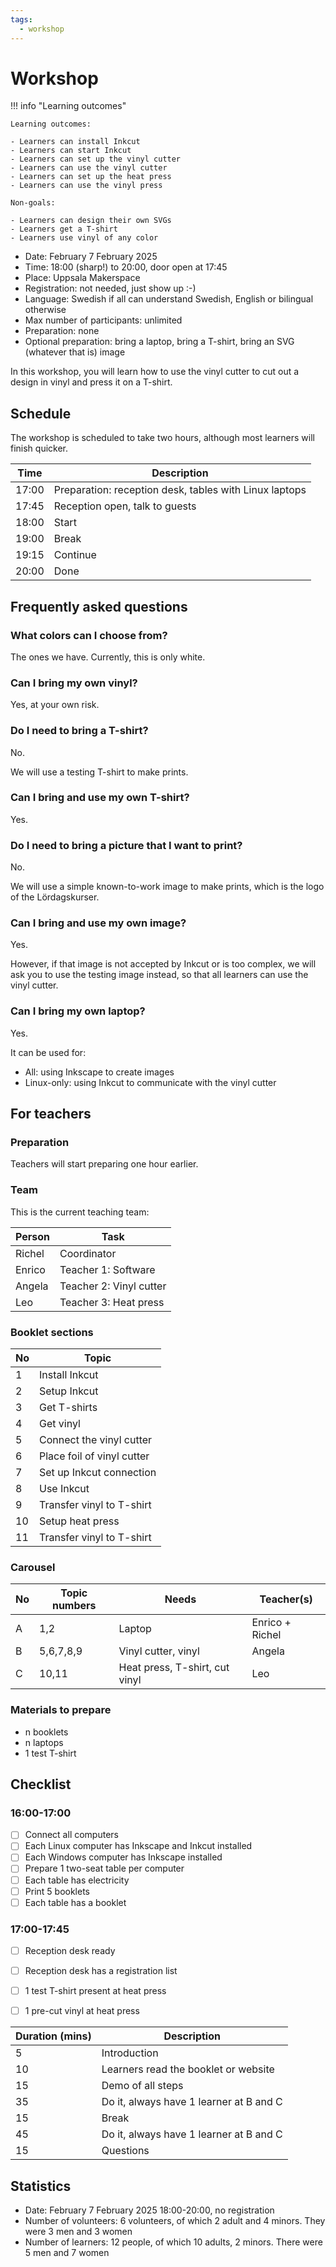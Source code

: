```yaml
---
tags:
  - workshop
---
```


# Workshop

!!! info "Learning outcomes"

    Learning outcomes:

    - Learners can install Inkcut
    - Learners can start Inkcut
    - Learners can set up the vinyl cutter
    - Learners can use the vinyl cutter
    - Learners can set up the heat press
    - Learners can use the vinyl press

    Non-goals:

    - Learners can design their own SVGs
    - Learners get a T-shirt
    - Learners use vinyl of any color

- Date: February 7 February 2025
- Time: 18:00 (sharp!) to 20:00, door open at 17:45
- Place: Uppsala Makerspace
- Registration: not needed, just show up :-)
- Language: Swedish if all can understand Swedish,
  English or bilingual otherwise
- Max number of participants: unlimited
- Preparation: none
- Optional preparation: bring a laptop, bring a T-shirt,
  bring an SVG (whatever that is) image

In this workshop, you will learn how to use the vinyl cutter
to cut out a design in vinyl and press it on a T-shirt.

## Schedule

The workshop is scheduled to take two hours, although
most learners will finish quicker.

Time |Description
-----|-----------
17:00|Preparation: reception desk, tables with Linux laptops
17:45|Reception open, talk to guests
18:00|Start
19:00|Break
19:15|Continue
20:00|Done

## Frequently asked questions

### What colors can I choose from?

The ones we have. Currently, this is only white.

### Can I bring my own vinyl?

Yes, at your own risk.

### Do I need to bring a T-shirt?

No.

We will use a testing T-shirt to make prints.

### Can I bring and use my own T-shirt?

Yes.

### Do I need to bring a picture that I want to print?

No.

We will use a simple known-to-work image to make prints,
which is the logo of the Lördagskurser.

### Can I bring and use my own image?

Yes.

However, if that image is not accepted by Inkcut or is too complex,
we will ask you to use the testing image instead, so that all
learners can use the vinyl cutter.

### Can I bring my own laptop?

Yes.

It can be used for:

- All: using Inkscape to create images
- Linux-only: using Inkcut to communicate with the vinyl cutter

## For teachers

### Preparation

Teachers will start preparing one hour earlier.

### Team

This is the current teaching team:

Person|Task
------|-----------
Richel|Coordinator
Enrico|Teacher 1: Software
Angela|Teacher 2: Vinyl cutter
Leo   |Teacher 3: Heat press

### Booklet sections

No|Topic
--|---------------------------
1 |Install Inkcut
2 |Setup Inkcut
3 |Get T-shirts
4 |Get vinyl
5 |Connect the vinyl cutter
6 |Place foil of vinyl cutter
7 |Set up Inkcut connection
8 |Use Inkcut
9 |Transfer vinyl to T-shirt
10|Setup heat press
11|Transfer vinyl to T-shirt

### Carousel

No|Topic numbers|Needs                         |Teacher(s)
--|-------------|------------------------------|--------
A |1,2          |Laptop                        |Enrico + Richel
B |5,6,7,8,9    |Vinyl cutter, vinyl           |Angela
C |10,11        |Heat press, T-shirt, cut vinyl|Leo

### Materials to prepare

- n booklets
- n laptops
- 1 test T-shirt

## Checklist

### 16:00-17:00

- [ ] Connect all computers
- [ ] Each Linux computer has Inkscape and Inkcut installed
- [ ] Each Windows computer has Inkscape installed
- [ ] Prepare 1 two-seat table per computer
- [ ] Each table has electricity
- [ ] Print 5 booklets
- [ ] Each table has a booklet

### 17:00-17:45

- [ ] Reception desk ready
- [ ] Reception desk has a registration list
- [ ] 1 test T-shirt present at heat press
- [ ] 1 pre-cut vinyl at heat press


Duration (mins)|Description
---------------|-----------------------------------------------
5              |Introduction
10             |Learners read the booklet or website
15             |Demo of all steps
35             |Do it, always have 1 learner at B and C
15             |Break
45             |Do it, always have 1 learner at B and C
15             |Questions


## Statistics

- Date: February 7 February 2025 18:00-20:00, no registration
- Number of volunteers: 6 volunteers, of which 2 adult and 4 minors.
  They were 3 men and 3 women
- Number of learners: 12 people, of which 10 adults, 2 minors.
  There were 5 men and 7 women
